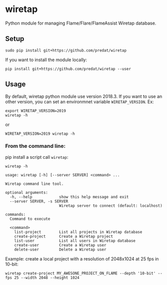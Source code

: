 wiretap
=======

Python module for managing Flame/Flare/FlameAssist Wiretap database.

## Setup

```
sudo pip install git+https://github.com/predat/wiretap
```

If you want to install the module locally:
```
pip install git+https://github.com/predat/wiretap --user
```


## Usage

By default, wiretap python module use version 2018.3. If you want to use an other version,
you can set an environmnet variable `WIRETAP_VERSION`. Ex:
```
export WIRETAP_VERSION=2019
wiretap -h
```
or
```
WIRETAP_VERSION=2019 wiretap -h
```

### From the command line:

pip install a script call `wiretap`:

```
wiretap -h

usage: wiretap [-h] [--server SERVER] <command> ...

Wiretap command line tool.

optional arguments:
  -h, --help            show this help message and exit
  --server SERVER, -s SERVER
                        Wiretap server to connect (default: localhost)

commands:
  Command to execute

  <command>
    list-project        List all projects in Wiretap database
    create-project      Create a Wiretap project
    list-user           List all users in Wiretap database
    create-user         Create a Wiretap user
    delete-user         Delete a Wiretap user
```

Example: create a local project with a resolution of 2048x1024 at 25 fps in 10-bit:
```
wiretap create-project MY_AWESONE_PROJECT_ON_FLAME --depth '10-bit' --fps 25 --width 2048 --height 1024
```
